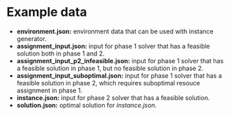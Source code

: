 # Example data

 - <b>environment.json:</b> environment data that can be used with instance generator.
 - <b>assignment_input.json:</b> input for phase 1 solver that has a feasible solution both in phase 1 and 2.
 - <b>assignment_input_p2_infeasible.json:</b> input for phase 1 solver that has a feasible solution in phase 1, but no feasible solution in phase 2.
 - <b>assignment_input_suboptimal.json:</b> input for phase 1 solver that has a feasible solution in phase 2, which requires suboptimal resouce assignment in phase 1.
 - <b>instance.json:</b> input for phase 2 solver that has a feasible solution.
 - <b>solution.json:</b> optimal solution for *instance.json*.